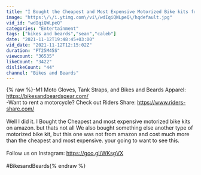 ```yaml
---
title: "I Bought the Cheapest and Most Expensive Motorized Bike kits from Amazon"
image: "https:\/\/i.ytimg.com\/vi\/wdIqiQWLpeQ\/hqdefault.jpg"
vid_id: "wdIqiQWLpeQ"
categories: "Entertainment"
tags: ["bikes and beards","sean","caleb"]
date: "2021-11-12T19:48:45+03:00"
vid_date: "2021-11-12T12:15:02Z"
duration: "PT25M45S"
viewcount: "36535"
likeCount: "3422"
dislikeCount: "44"
channel: "Bikes and Beards"
---
```

{% raw %}-M1 Moto Gloves, Tank Straps, and Bikes and Beards Apparel: <a rel="nofollow" target="blank" href="https://bikesandbeardsgear.com/">https://bikesandbeardsgear.com/</a><br />-Want to rent a motorcycle? Check out Riders Share: <a rel="nofollow" target="blank" href="https://www.riders-share.com/">https://www.riders-share.com/</a><br /><br />Well I did it. I Bought the Cheapest and most expensive motorized bike kits on amazon. but thats not all We also bought something else another type of motorized bike kit, but this one was not from amazon and cost much more than the cheapest and most expensive. your going to want to see this. <br /><br />Follow us on Instagram: <a rel="nofollow" target="blank" href="https://goo.gl/WKsgVX">https://goo.gl/WKsgVX</a><br /><br />#BikesandBeards{% endraw %}
